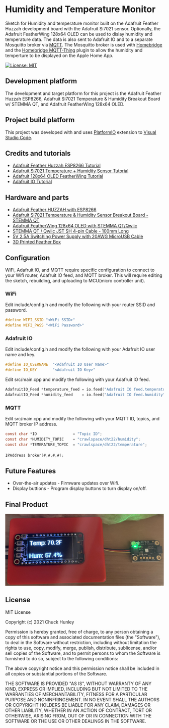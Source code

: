 # Humidity and Temperature Monitor

Sketch for Humidity and temperature monitor built on the Adafruit Feather Huzzah development board with the Adafruit Si7021 sensor.  Optionally, the Adafruit FeatherWing 128x64 OLED can be used to dislay humidity and temperature data.  The data is also sent to Adafruit IO and to a separate Mosquitto broker via [MQTT](https://mqtt.org).  The Mosquitto broker is used with [Homebridge](https://github.com/homebridge/homebridge) and the [Homebridge MQTT-Thing](https://github.com/arachnetech/homebridge-mqttthing#readme) plugin to allow the humidity and temperture to be displayed on the Apple Home App.

[![License: MIT](https://img.shields.io/badge/License-MIT-yellow.svg)](https://opensource.org/licenses/MIT)

## Development platform

The development and target platform for this project is the Adafruit Feather Huzzah ESP8266, Adafruit Si7021 Temperature & Humidity Breakout Board w/ STEMMA QT, and Adafruit FeatherWing 128x64 OLED.

## Project build platform

This project was developed with and uses [PlatformIO](https://platformio.org) extension to [Visual Studio Code](https://code.visualstudio.com).

## Credits and tutorials

* [Adafruit Feather Huzzah ESP8266 Tutorial](https://learn.adafruit.com/adafruit-feather-huzzah-esp8266)
* [Adafruit Si7021 Temperature + Humidity Sensor Tutorial](https://learn.adafruit.com/adafruit-si7021-temperature-plus-humidity-sensor)
* [Adafruit 128x64 OLED FeatherWing Tutorial](https://learn.adafruit.com/adafruit-128x64-oled-featherwing)
* [Adafruit IO Tutorial](https://learn.adafruit.com/adafruit-io/getting-started)

## Hardware and parts

* [Adafruit Feather HUZZAH with ESP8266](https://www.adafruit.com/product/2821)
* [Adafruit Si7021 Temperature & Humidity Sensor Breakout Board - STEMMA QT](https://www.adafruit.com/product/3251)
* [Adafruit FeatherWing 128x64 OLED with STEMMA QT/Qwiic](https://www.adafruit.com/product/4650)
* [STEMMA QT / Qwiic JST SH 4-pin Cable - 100mm Long](https://www.adafruit.com/product/4210)
* [5V 2.5A Switching Power Supply with 20AWG MicroUSB Cable](https://www.adafruit.com/product/1995)
* [3D Printed Feather Box](https://learn.adafruit.com/3d-printed-case-for-adafruit-feather)

## Configuration

WiFi, Adafruit IO, and MQTT require specific configuration to connect to your Wifi router, Adafruit IO feed, and MQTT broker.  This will require editing the sketch, rebuilding, and uploading to MCU(micro controller unit).

### WiFi

Edit include/config.h and modify the following with your router SSID and password.

```C
#define WIFI_SSID "<WiFi SSID>"
#define WIFI_PASS "<WiFi Password>"
```

### Adafruit IO

Edit include/config.h and modify the following with your Adafruit IO user name and key.

```C
#define IO_USERNAME  "<Adafruit IO User Name>"
#define IO_KEY       "<Adafruit IO Key>"
```

Edit src/main.cpp and modify the following with your Adafruit IO feed.

```C
AdafruitIO_Feed *temperature_feed = io.feed("Adafruit IO feed.temperature");
AdafruitIO_Feed *humidity_feed    = io.feed("Adafruit IO feed.humidity");
```

### MQTT

Edit src/main.cpp and modify the following with your MQTT ID, topics, and MQTT broker IP address.

```C
const char *ID                = "Topic ID";
const char *HUMIDITY_TOPIC    = "crawlspace/dht22/humidity";
const char *TEMERATURE_TOPIC  = "crawlspace/dht22/temperature";

IPAddress broker(#,#,#,#);
```

## Future Features

* Over-the-air updates - Firmware updates over Wifi.
* Display buttions - Program display buttons to turn display on/off.

## Final Product

![HumidityTemperature](images/final.jpg)

## License

MIT License

Copyright (c) 2021 Chuck Hunley

Permission is hereby granted, free of charge, to any person obtaining a copy of this software and associated documentation files (the "Software"), to deal in the Software without restriction, including without limitation the rights to use, copy, modify, merge, publish, distribute, sublicense, and/or sell copies of the Software, and to permit persons to whom the Software is furnished to do so, subject to the following conditions:

The above copyright notice and this permission notice shall be included in all copies or substantial portions of the Software.

THE SOFTWARE IS PROVIDED "AS IS", WITHOUT WARRANTY OF ANY KIND, EXPRESS OR IMPLIED, INCLUDING BUT NOT LIMITED TO THE WARRANTIES OF MERCHANTABILITY, FITNESS FOR A PARTICULAR PURPOSE AND NONINFRINGEMENT. IN NO EVENT SHALL THE AUTHORS OR COPYRIGHT HOLDERS BE LIABLE FOR ANY CLAIM, DAMAGES OR OTHER LIABILITY, WHETHER IN AN ACTION OF CONTRACT, TORT OR OTHERWISE, ARISING FROM, OUT OF OR IN CONNECTION WITH THE SOFTWARE OR THE USE OR OTHER DEALINGS IN THE SOFTWARE.
